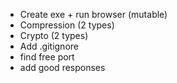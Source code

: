 - Create exe + run browser (mutable)
- Compression (2 types)
- Crypto (2 types)
- Add .gitignore
- find free port
- add good responses